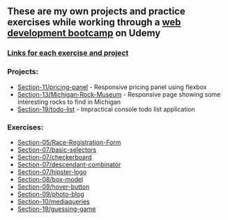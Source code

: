 ## These are my own projects and practice exercises while working through a [web development bootcamp](https://www.udemy.com/course/the-web-developer-bootcamp/) on Udemy

### <ins>Links for each exercise and project</ins>

### Projects:
- [Section-11/pricing-panel](https://mattje.github.io/Udemy-Web-Dev-Bootcamp/Section-11/pricing-panel.html) - Responsive pricing panel using flexbox
- [Section-13/Michigan-Rock-Museum](#) - Responsive page showing some interesting rocks to find in Michigan
- [Section-19/todo-list](https://mattje.github.io/Udemy-Web-Dev-Bootcamp/Section-19/todo-list.html) - Impractical console todo list application

### Exercises:
- [Section-05/Race-Registration-Form](https://mattje.github.io/Udemy-Web-Dev-Bootcamp/Section-05/Race-Registration-Form.html)
- [Section-07/basic-selectors](https://mattje.github.io/Udemy-Web-Dev-Bootcamp/Section-07/basic-selectors.html)
- [Section-07/checkerboard](https://mattje.github.io/Udemy-Web-Dev-Bootcamp/Section-07/checkerboard.html)
- [Section-07/descendant-combinator](https://mattje.github.io/Udemy-Web-Dev-Bootcamp/Section-07/descendant-combinator.html)
- [Section-07/hipster-logo](https://mattje.github.io/Udemy-Web-Dev-Bootcamp/Section-07/hipster-logo.html)
- [Section-08/box-model](https://mattje.github.io/Udemy-Web-Dev-Bootcamp/Section-08/box-model.html)
- [Section-09/hover-button](https://mattje.github.io/Udemy-Web-Dev-Bootcamp/Section-09/hover-button.html) 
- [Section-09/photo-blog](https://mattje.github.io/Udemy-Web-Dev-Bootcamp/Section-09/photo-blog.html)
- [Section-10/mediaqueries](https://mattje.github.io/Udemy-Web-Dev-Bootcamp/Section-10/mediaqueries.html)
- [Section-19/guessing-game](https://mattje.github.io/Udemy-Web-Dev-Bootcamp/Section-19/guessing-game.html)




